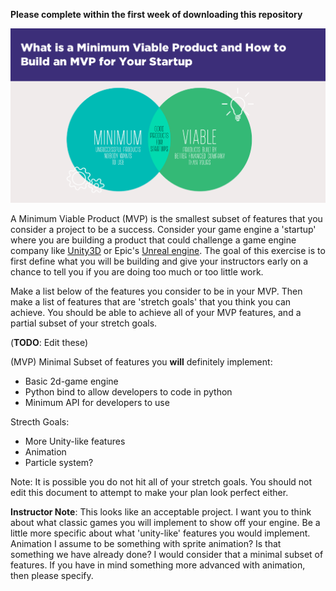 **Please complete within the first week of downloading this repository**

<img width="800px" src="./media/mvp.png">

A Minimum Viable Product (MVP) is the smallest subset of features that you consider a project to be a success. Consider your game engine a 'startup' where you are building a product that could challenge a game engine company like [Unity3D](https://unity.com/) or Epic's [Unreal engine](https://www.unrealengine.com). The goal of this exercise is to first define what you will be building and give your instructors early on a chance to tell you if you are doing too much or too little work.

Make a list below of the features you consider to be in your MVP. Then make a list of features that are 'stretch goals' that you think you can achieve. You should be able to achieve all of your MVP features, and a partial subset of your stretch goals.

(**TODO**: Edit these)

(MVP) Minimal Subset of features you **will** definitely implement:
- Basic 2d-game engine 
- Python bind to allow developers to code in python
- Minimum API for developers to use

Strecth Goals:
- More Unity-like features 
- Animation 
- Particle system? 

Note: It is possible you do not hit all of your stretch goals. You should not edit this document to attempt to make your plan look perfect either.

**Instructor Note**: This looks like an acceptable project. I want you to think about what classic games you will implement to show off your engine. Be a little more specific about what 'unity-like' features you would implement. Animation I assume to be something with sprite animation? Is that something we have already done? I would consider that a minimal subset of features. If you have in mind something more advanced with animation, then please specify.
